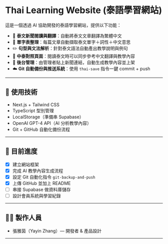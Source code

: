 # Thai Learning Website (泰語學習網站)

這是一個透過 AI 協助開發的泰語學習網站，提供以下功能：

- 📰 **泰文新聞閱讀與翻譯**：自動將泰文文章翻譯為繁體中文
- 🧠 **單字表整理**：每篇文章自動擷取泰文單字＋詞性＋中文意思
- ✏️ **句型與文法解析**：針對泰文語法自動產出教學說明與例句
- 💬 **中泰對照頁面**：閱讀泰文時可以同步參考中文翻譯與教學內容
- 🔐 **後台管理**：由管理者貼上新聞連結，自動生成教學內容並上架
- ☁️ **Git 自動備份與推送系統**：使用 `thai-save` 指令一鍵 commit + push

---

## 🚀 使用技術

- Next.js + Tailwind CSS
- TypeScript 型別管理
- LocalStorage（準備串 Supabase）
- OpenAI GPT-4 API（AI 分析教學內容）
- Git + GitHub 自動化備份流程

---

## 📌 目前進度

- [x] 建立網站框架
- [x] 完成 AI 教學內容生成流程
- [x] 設定 Git 自動化指令 `git-backup-and-push`
- [x] 上傳 GitHub 並加上 README
- [ ] 串接 Supabase 做資料庫儲存
- [ ] 設計會員系統與學習紀錄

---

## 🧑‍💻 製作人員

- 張雅茵（Yayin Zhang）— 開發者 & 產品設計

---